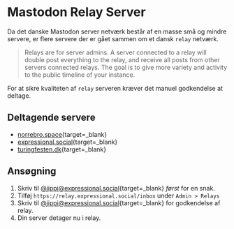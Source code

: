 # Mastodon Relay Server

Da det danske Mastodon server netværk består af en masse små og mindre servere, er flere servere der er gået sammen om et dansk `relay` netværk.

> Relays are for server admins. A server connected to a relay will double post everything to the relay, and receive all posts from other servers connected relays. The goal is to give more variety and activity to the public timeline of your instance.

For at sikre kvaliteten af `relay` serveren kræver det manuel godkendelse at deltage.

## Deltagende servere

- [norrebro.space](https://norrebro.space){target=_blank}
- [expressional.social](https://expressional.social){target=_blank}
- [turingfesten.dk](https://turingfesten.dk){target=_blank}

## Ansøgning

1. Skriv til [@jippi@expressional.social](https://expressional.social/@jippi){target=_blank} *først* for en snak.
1. Tilføj `https://relay.expressional.social/inbox` under `Admin > Relays`
1. Skriv til [@jippi@expressional.social](https://expressional.social/@jippi){target=_blank} for godkendelse af relay.
1. Din server detager nu i relay.
